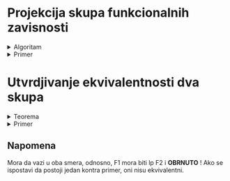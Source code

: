 # Projekcija skupa funkcionalnih zavisnosti

<details>
  <summary> Algoritam </summary> <br>
  
  - napisemo sve kombinacije polaznog skupa za kojeg pravimo projekciju
  - za svaku kombinaciju odredimo zatvarac 
  - ako u zatvaracu te kombinacije postoji obelezje(ili skup obelezja) iz polaznog skupa, zakljucujemo: **KOMBINACIJA -> OBELEZJE** tj kombinacija odredjuje to obelezje(ili taj skup obelezja)
  - ono sto posmatramo iz tog **obelezja(skupa obelezja)** su ona obelezja koja **nisu kombinacija** ali jesu obelezja iz polaznog skupa  
  - svaku trivijalnu fz ne pisemo, dovoljno je napisati samo *trivijalne* sto oznacava sve trijvijalne fz 
  
  </details>
  
<details>
  <summary> Primer </summary> <br>
  
  - polazni skup je ADF i odredili smo sve njegove kombinacije, a potom i zatvarace od svake kombinacije
  - ako pogledamo zatvarac nad AD, vidimo da dobijamo ADBCEF, gde je AD bas kombinacija, BCE nisu obelezja iz polaznog skupa, a F je obelezje iz polaznog skupa, takodje, F nije obelezje u skupu kombinacije, te zakljucujemo da AD odredjuje F
  
  ![image](https://user-images.githubusercontent.com/45834270/98126565-06173f00-1eb6-11eb-9dc7-ddf3aedd3732.png)

  
  </details>

# Utvrdjivanje ekvivalentnosti dva skupa

<details>
  <summary> Teorema </summary>

![image](https://user-images.githubusercontent.com/45834270/98117815-92236980-1eaa-11eb-8b26-6901f9badce7.png)


Uzmemo svaku fz i proveravamo da li su posledice od F1. 
  
  </details>

<details>
  <summary> Primer </summary>

### Primer

Nadjemo zatvarac od A ali PO F1 ( BITNO! ). itd...

![image](https://user-images.githubusercontent.com/45834270/98118161-137afc00-1eab-11eb-8c9d-0ca09e35b012.png)

A->D jeste logicka posledica od F1 (BITNO DA JE OD F1 )
  
  
  </details>



## Napomena

Mora da vazi u oba smera, odnosno, F1 mora biti lp F2 i **OBRNUTO** ! Ako se ispostavi da postoji jedan kontra primer, oni nisu ekvivalentni.
